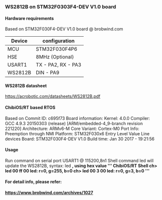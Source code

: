 
### WS2812B on STM32F0303F4-DEV V1.0 board

#### Hardware requirements
Based on STM32F030F4-DEV V1.0 board @ brobwind.com

| Device  | configuration            |
| ------- | ------------------------ |
| MCU     | STM32F030F4P6            |
| HSE     | 8MHz (Optional)          |
| USART1  | TX - PA2, RX - PA3       |
| WS2812B | DIN - PA9                |

#### WS2812B datasheet
https://acrobotic.com/datasheets/WS2812B.pdf

#### ChibiOS/RT based RTOS
Based on Commit ID: c695f73
Board information:
Kernel:       4.0.0
Compiler:     GCC 4.9.3 20150303 (release) [ARM/embedded-4_9-branch revision 221220]
Architecture: ARMv6-M
Core Variant: Cortex-M0
Port Info:    Preemption through NMI
Platform:     STM32F030x6 Entry Level Value Line devices
Board:        STM32F030F4-DEV V1.0
Build time:   Jan 30 2017 - 19:21:56


#### Usage
Run command on serial port USART1 @ 115200,8n1
Shell command led will update the WS2812B, syntax:
led <r> <g> <b>, using hex value
'''
ChibiOS/RT Shell
ch> led 00 ff 00
led: r=0, g=255, b=0
ch> led 00 3 00
led: r=0, g=3, b=0
'''

#### For detail info, please refer:
https://www.brobwind.com/archives/1027
